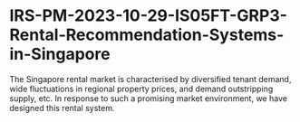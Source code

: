 # IRS-PM-2023-10-29-IS05FT-GRP3-Rental-Recommendation-Systems-in-Singapore
The Singapore rental market is characterised by diversified tenant demand, wide fluctuations in regional property prices, and demand outstripping supply, etc. In response to such a promising market environment, we have designed this rental system.
